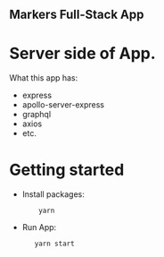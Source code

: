 ## Markers Full-Stack App

# Server side of App.

What this app has:

* express
* apollo-server-express
* graphql
* axios
* etc.

# Getting started

* Install packages:

          yarn

* Run App:

         yarn start
